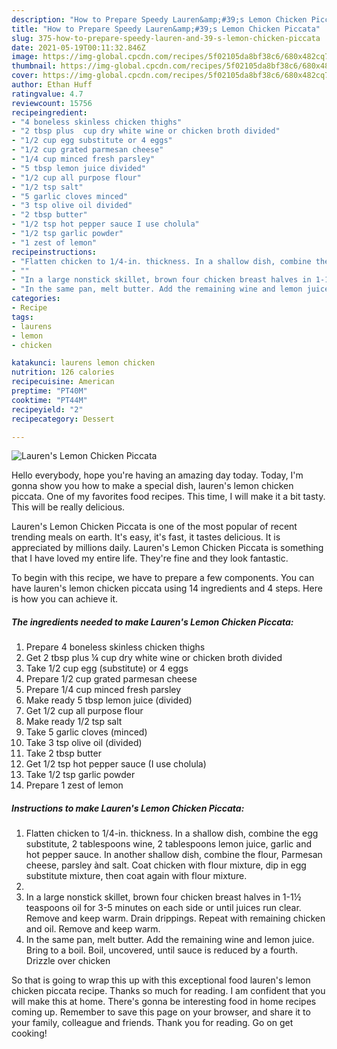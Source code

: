 ```yaml
---
description: "How to Prepare Speedy Lauren&amp;#39;s Lemon Chicken Piccata"
title: "How to Prepare Speedy Lauren&amp;#39;s Lemon Chicken Piccata"
slug: 375-how-to-prepare-speedy-lauren-and-39-s-lemon-chicken-piccata
date: 2021-05-19T00:11:32.846Z
image: https://img-global.cpcdn.com/recipes/5f02105da8bf38c6/680x482cq70/laurens-lemon-chicken-piccata-recipe-main-photo.jpg
thumbnail: https://img-global.cpcdn.com/recipes/5f02105da8bf38c6/680x482cq70/laurens-lemon-chicken-piccata-recipe-main-photo.jpg
cover: https://img-global.cpcdn.com/recipes/5f02105da8bf38c6/680x482cq70/laurens-lemon-chicken-piccata-recipe-main-photo.jpg
author: Ethan Huff
ratingvalue: 4.7
reviewcount: 15756
recipeingredient:
- "4 boneless skinless chicken thighs"
- "2 tbsp plus  cup dry white wine or chicken broth divided"
- "1/2 cup egg substitute or 4 eggs"
- "1/2 cup grated parmesan cheese"
- "1/4 cup minced fresh parsley"
- "5 tbsp lemon juice divided"
- "1/2 cup all purpose flour"
- "1/2 tsp salt"
- "5 garlic cloves minced"
- "3 tsp olive oil divided"
- "2 tbsp butter"
- "1/2 tsp hot pepper sauce I use cholula"
- "1/2 tsp garlic powder"
- "1 zest of lemon"
recipeinstructions:
- "Flatten chicken to 1/4-in. thickness. In a shallow dish, combine the egg substitute, 2 tablespoons wine, 2 tablespoons lemon juice, garlic and hot pepper sauce. In another shallow dish, combine the flour, Parmesan cheese, parsley ànd salt. Coat chicken with flour mixture, dip in egg substitute mixture, then coat again with flour mixture."
- ""
- "In a large nonstick skillet, brown four chicken breast halves in 1-1½ teaspoons oil for 3-5 minutes on each side or until juices run clear. Remove and keep warm. Drain drippings. Repeat with remaining chicken and oil. Remove and keep warm."
- "In the same pan, melt butter. Add the remaining wine and lemon juice. Bring to a boil. Boil, uncovered, until sauce is reduced by a fourth. Drizzle over chicken"
categories:
- Recipe
tags:
- laurens
- lemon
- chicken

katakunci: laurens lemon chicken 
nutrition: 126 calories
recipecuisine: American
preptime: "PT40M"
cooktime: "PT44M"
recipeyield: "2"
recipecategory: Dessert

---
```



![Lauren&#39;s Lemon Chicken Piccata](https://img-global.cpcdn.com/recipes/5f02105da8bf38c6/680x482cq70/laurens-lemon-chicken-piccata-recipe-main-photo.jpg)

Hello everybody, hope you're having an amazing day today. Today, I'm gonna show you how to make a special dish, lauren&#39;s lemon chicken piccata. One of my favorites food recipes. This time, I will make it a bit tasty. This will be really delicious.



Lauren&#39;s Lemon Chicken Piccata is one of the most popular of recent trending meals on earth. It's easy, it's fast, it tastes delicious. It is appreciated by millions daily. Lauren&#39;s Lemon Chicken Piccata is something that I have loved my entire life. They're fine and they look fantastic.


To begin with this recipe, we have to prepare a few components. You can have lauren&#39;s lemon chicken piccata using 14 ingredients and 4 steps. Here is how you can achieve it.

<!--inarticleads1-->

##### The ingredients needed to make Lauren&#39;s Lemon Chicken Piccata:

1. Prepare 4 boneless skinless chicken thighs
1. Get 2 tbsp plus ¼ cup dry white wine or chicken broth divided
1. Take 1/2 cup egg (substitute) or 4 eggs
1. Prepare 1/2 cup grated parmesan cheese
1. Prepare 1/4 cup minced fresh parsley
1. Make ready 5 tbsp lemon juice (divided)
1. Get 1/2 cup all purpose flour
1. Make ready 1/2 tsp salt
1. Take 5 garlic cloves (minced)
1. Take 3 tsp olive oil (divided)
1. Take 2 tbsp butter
1. Get 1/2 tsp hot pepper sauce (I use cholula)
1. Take 1/2 tsp garlic powder
1. Prepare 1 zest of lemon




<!--inarticleads2-->

##### Instructions to make Lauren&#39;s Lemon Chicken Piccata:

1. Flatten chicken to 1/4-in. thickness. In a shallow dish, combine the egg substitute, 2 tablespoons wine, 2 tablespoons lemon juice, garlic and hot pepper sauce. In another shallow dish, combine the flour, Parmesan cheese, parsley ànd salt. Coat chicken with flour mixture, dip in egg substitute mixture, then coat again with flour mixture.
1. 
1. In a large nonstick skillet, brown four chicken breast halves in 1-1½ teaspoons oil for 3-5 minutes on each side or until juices run clear. Remove and keep warm. Drain drippings. Repeat with remaining chicken and oil. Remove and keep warm.
1. In the same pan, melt butter. Add the remaining wine and lemon juice. Bring to a boil. Boil, uncovered, until sauce is reduced by a fourth. Drizzle over chicken




So that is going to wrap this up with this exceptional food lauren&#39;s lemon chicken piccata recipe. Thanks so much for reading. I am confident that you will make this at home. There's gonna be interesting food in home recipes coming up. Remember to save this page on your browser, and share it to your family, colleague and friends. Thank you for reading. Go on get cooking!

